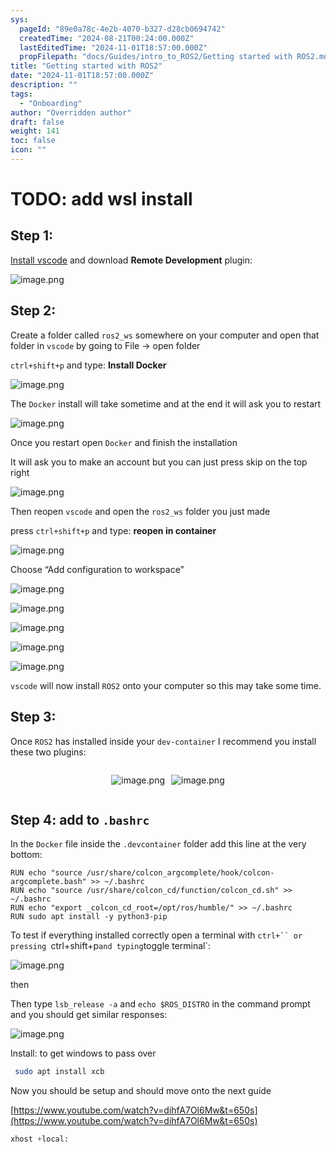 ```yaml
---
sys:
  pageId: "89e0a78c-4e2b-4070-b327-d28cb0694742"
  createdTime: "2024-08-21T00:24:00.000Z"
  lastEditedTime: "2024-11-01T18:57:00.000Z"
  propFilepath: "docs/Guides/intro_to_ROS2/Getting started with ROS2.md"
title: "Getting started with ROS2"
date: "2024-11-01T18:57:00.000Z"
description: ""
tags:
  - "Onboarding"
author: "Overridden author"
draft: false
weight: 141
toc: false
icon: ""
---
```


# TODO: add wsl install

## Step 1:

[Install vscode](https://code.visualstudio.com/download) and download **Remote Development** plugin:

![image.png](https://prod-files-secure.s3.us-west-2.amazonaws.com/d518164a-d88e-44d1-a4ee-3adb3bd8bce0/efb52993-1881-4a40-b95e-6f020334f022/image.png?X-Amz-Algorithm=AWS4-HMAC-SHA256&X-Amz-Content-Sha256=UNSIGNED-PAYLOAD&X-Amz-Credential=ASIAZI2LB4665MQ4BUQK%2F20250208%2Fus-west-2%2Fs3%2Faws4_request&X-Amz-Date=20250208T090327Z&X-Amz-Expires=3600&X-Amz-Security-Token=IQoJb3JpZ2luX2VjEHAaCXVzLXdlc3QtMiJIMEYCIQCXzZuGHy%2Foxq6fw3ROWU%2BM57V3gwnbVcldhOZmG6XmzAIhAJD4rXRp4G7xLVU9vbdSvgBK%2FSn6Ci9rr3s56WpfcnpnKogECIn%2F%2F%2F%2F%2F%2F%2F%2F%2F%2FwEQABoMNjM3NDIzMTgzODA1IgzD0rbytkn8cOttqKoq3AMICtJmytGCvMYBy3wB%2BMrv950sQH%2FPI2L%2FqYvAPMXDicnXT1SK0c3fDxZCjdEnIpAC2sfEQ8DXqJHA9tkshT5TtIZGTXZQ4PkGF0GBqB%2BG%2FuuhHRWRoIqRhRmU%2BIPS32copnzui8%2BoTvXFNzxG%2Bc5A%2FsWxNe7t%2FHwYe06Xg6qqyfKYVDPw4b%2FytwWxV5XwCH6aW9qoStu3lv%2Bb5JinxYzaQgn%2BpPC9aRNsl9bmQRXKikoNxwRJ%2BWq722H9bIDNsjUHxJAeBPG2%2BfgteqIFJJh0hRpMZkYMrPIztVktEZFNofVVSM7FSsBgkjpBB%2BpvCJXRF1FpNnUEEAubPz0QJU0gjty4uwFTBx7WsdRfeGErc%2FBltH46uG7ad6RZQZr8DQRB1sAFvEI1XKkudy7mhv0VEKmMV0hqjs06Ca6WvEp4%2FB%2FRuNOJZcoigddJdqZb%2B%2FFMkLcaSkpWehntPb8btbc%2Ft4Dlg8UbhOKrc859cludSnW6cOS4TnHGXJKigUPJdgNz9Nn9h5C23MqDIkQfRF9bjaqTP3YtmLtV1tSgp3UGiuwrmTI0IcedmgCC8XdogFyPF66NmwPGVLEhnC%2BDwwlMY1HqBsUkJ4ey0zfpomOvYl6RsvQIX4jLQ6dMvDCykJy9BjqkAfSSzqqhpaKuXbREOGb2HZQLrL9ijh%2BuiCmArIEtz79LP3HKf0XekrdKsomwh79v2JMfHPC5%2FZv7jxh%2FWuZlpoxSK7JXg2ls1TTM75Dkaa7%2Bm6ss7QXG0a%2FBF3NsKmTaby0eac1PDt6KEfqL%2B9QQMO5a3C65PPNzB9Az%2BYXeENeZ%2FD2WreSuCPSKkGPAFRy1W1lkShgBCi%2Fw51VlLMW1UijtsMWf&X-Amz-Signature=02e3853b65ece99af7406e92c91e0acc32ed20f8d6af8954bbbdcdff06368924&X-Amz-SignedHeaders=host&x-id=GetObject)

## Step 2:

Create a folder called `ros2_ws` somewhere on your computer and open that folder in `vscode` by going to File → open folder 

`ctrl+shift+p` and type: **Install Docker**

![image.png](https://prod-files-secure.s3.us-west-2.amazonaws.com/d518164a-d88e-44d1-a4ee-3adb3bd8bce0/2269dc0e-1cd5-47ff-bceb-c04ad9b2eab0/image.png?X-Amz-Algorithm=AWS4-HMAC-SHA256&X-Amz-Content-Sha256=UNSIGNED-PAYLOAD&X-Amz-Credential=ASIAZI2LB4665MQ4BUQK%2F20250208%2Fus-west-2%2Fs3%2Faws4_request&X-Amz-Date=20250208T090327Z&X-Amz-Expires=3600&X-Amz-Security-Token=IQoJb3JpZ2luX2VjEHAaCXVzLXdlc3QtMiJIMEYCIQCXzZuGHy%2Foxq6fw3ROWU%2BM57V3gwnbVcldhOZmG6XmzAIhAJD4rXRp4G7xLVU9vbdSvgBK%2FSn6Ci9rr3s56WpfcnpnKogECIn%2F%2F%2F%2F%2F%2F%2F%2F%2F%2FwEQABoMNjM3NDIzMTgzODA1IgzD0rbytkn8cOttqKoq3AMICtJmytGCvMYBy3wB%2BMrv950sQH%2FPI2L%2FqYvAPMXDicnXT1SK0c3fDxZCjdEnIpAC2sfEQ8DXqJHA9tkshT5TtIZGTXZQ4PkGF0GBqB%2BG%2FuuhHRWRoIqRhRmU%2BIPS32copnzui8%2BoTvXFNzxG%2Bc5A%2FsWxNe7t%2FHwYe06Xg6qqyfKYVDPw4b%2FytwWxV5XwCH6aW9qoStu3lv%2Bb5JinxYzaQgn%2BpPC9aRNsl9bmQRXKikoNxwRJ%2BWq722H9bIDNsjUHxJAeBPG2%2BfgteqIFJJh0hRpMZkYMrPIztVktEZFNofVVSM7FSsBgkjpBB%2BpvCJXRF1FpNnUEEAubPz0QJU0gjty4uwFTBx7WsdRfeGErc%2FBltH46uG7ad6RZQZr8DQRB1sAFvEI1XKkudy7mhv0VEKmMV0hqjs06Ca6WvEp4%2FB%2FRuNOJZcoigddJdqZb%2B%2FFMkLcaSkpWehntPb8btbc%2Ft4Dlg8UbhOKrc859cludSnW6cOS4TnHGXJKigUPJdgNz9Nn9h5C23MqDIkQfRF9bjaqTP3YtmLtV1tSgp3UGiuwrmTI0IcedmgCC8XdogFyPF66NmwPGVLEhnC%2BDwwlMY1HqBsUkJ4ey0zfpomOvYl6RsvQIX4jLQ6dMvDCykJy9BjqkAfSSzqqhpaKuXbREOGb2HZQLrL9ijh%2BuiCmArIEtz79LP3HKf0XekrdKsomwh79v2JMfHPC5%2FZv7jxh%2FWuZlpoxSK7JXg2ls1TTM75Dkaa7%2Bm6ss7QXG0a%2FBF3NsKmTaby0eac1PDt6KEfqL%2B9QQMO5a3C65PPNzB9Az%2BYXeENeZ%2FD2WreSuCPSKkGPAFRy1W1lkShgBCi%2Fw51VlLMW1UijtsMWf&X-Amz-Signature=d8f164887b1d20767e21d17b2e9bcf0a69f8ef2204ab7e6ca107841bbdc65ae3&X-Amz-SignedHeaders=host&x-id=GetObject)

The `Docker` install will take sometime and at the end it will ask you to restart

![image.png](https://prod-files-secure.s3.us-west-2.amazonaws.com/d518164a-d88e-44d1-a4ee-3adb3bd8bce0/ed233f78-be33-4b1f-b89c-9c346c0e961e/image.png?X-Amz-Algorithm=AWS4-HMAC-SHA256&X-Amz-Content-Sha256=UNSIGNED-PAYLOAD&X-Amz-Credential=ASIAZI2LB4665MQ4BUQK%2F20250208%2Fus-west-2%2Fs3%2Faws4_request&X-Amz-Date=20250208T090327Z&X-Amz-Expires=3600&X-Amz-Security-Token=IQoJb3JpZ2luX2VjEHAaCXVzLXdlc3QtMiJIMEYCIQCXzZuGHy%2Foxq6fw3ROWU%2BM57V3gwnbVcldhOZmG6XmzAIhAJD4rXRp4G7xLVU9vbdSvgBK%2FSn6Ci9rr3s56WpfcnpnKogECIn%2F%2F%2F%2F%2F%2F%2F%2F%2F%2FwEQABoMNjM3NDIzMTgzODA1IgzD0rbytkn8cOttqKoq3AMICtJmytGCvMYBy3wB%2BMrv950sQH%2FPI2L%2FqYvAPMXDicnXT1SK0c3fDxZCjdEnIpAC2sfEQ8DXqJHA9tkshT5TtIZGTXZQ4PkGF0GBqB%2BG%2FuuhHRWRoIqRhRmU%2BIPS32copnzui8%2BoTvXFNzxG%2Bc5A%2FsWxNe7t%2FHwYe06Xg6qqyfKYVDPw4b%2FytwWxV5XwCH6aW9qoStu3lv%2Bb5JinxYzaQgn%2BpPC9aRNsl9bmQRXKikoNxwRJ%2BWq722H9bIDNsjUHxJAeBPG2%2BfgteqIFJJh0hRpMZkYMrPIztVktEZFNofVVSM7FSsBgkjpBB%2BpvCJXRF1FpNnUEEAubPz0QJU0gjty4uwFTBx7WsdRfeGErc%2FBltH46uG7ad6RZQZr8DQRB1sAFvEI1XKkudy7mhv0VEKmMV0hqjs06Ca6WvEp4%2FB%2FRuNOJZcoigddJdqZb%2B%2FFMkLcaSkpWehntPb8btbc%2Ft4Dlg8UbhOKrc859cludSnW6cOS4TnHGXJKigUPJdgNz9Nn9h5C23MqDIkQfRF9bjaqTP3YtmLtV1tSgp3UGiuwrmTI0IcedmgCC8XdogFyPF66NmwPGVLEhnC%2BDwwlMY1HqBsUkJ4ey0zfpomOvYl6RsvQIX4jLQ6dMvDCykJy9BjqkAfSSzqqhpaKuXbREOGb2HZQLrL9ijh%2BuiCmArIEtz79LP3HKf0XekrdKsomwh79v2JMfHPC5%2FZv7jxh%2FWuZlpoxSK7JXg2ls1TTM75Dkaa7%2Bm6ss7QXG0a%2FBF3NsKmTaby0eac1PDt6KEfqL%2B9QQMO5a3C65PPNzB9Az%2BYXeENeZ%2FD2WreSuCPSKkGPAFRy1W1lkShgBCi%2Fw51VlLMW1UijtsMWf&X-Amz-Signature=5ae5b733ea5148c99a1c71b609c79961185087eb4373d65b95a8d99086f832ce&X-Amz-SignedHeaders=host&x-id=GetObject)

Once you restart open `Docker` and finish the installation

It will ask you to make an account but you can just press skip on the top right

![image.png](https://prod-files-secure.s3.us-west-2.amazonaws.com/d518164a-d88e-44d1-a4ee-3adb3bd8bce0/21010ad9-1659-4fd9-9f59-9932a09b2a3d/image.png?X-Amz-Algorithm=AWS4-HMAC-SHA256&X-Amz-Content-Sha256=UNSIGNED-PAYLOAD&X-Amz-Credential=ASIAZI2LB4665MQ4BUQK%2F20250208%2Fus-west-2%2Fs3%2Faws4_request&X-Amz-Date=20250208T090327Z&X-Amz-Expires=3600&X-Amz-Security-Token=IQoJb3JpZ2luX2VjEHAaCXVzLXdlc3QtMiJIMEYCIQCXzZuGHy%2Foxq6fw3ROWU%2BM57V3gwnbVcldhOZmG6XmzAIhAJD4rXRp4G7xLVU9vbdSvgBK%2FSn6Ci9rr3s56WpfcnpnKogECIn%2F%2F%2F%2F%2F%2F%2F%2F%2F%2FwEQABoMNjM3NDIzMTgzODA1IgzD0rbytkn8cOttqKoq3AMICtJmytGCvMYBy3wB%2BMrv950sQH%2FPI2L%2FqYvAPMXDicnXT1SK0c3fDxZCjdEnIpAC2sfEQ8DXqJHA9tkshT5TtIZGTXZQ4PkGF0GBqB%2BG%2FuuhHRWRoIqRhRmU%2BIPS32copnzui8%2BoTvXFNzxG%2Bc5A%2FsWxNe7t%2FHwYe06Xg6qqyfKYVDPw4b%2FytwWxV5XwCH6aW9qoStu3lv%2Bb5JinxYzaQgn%2BpPC9aRNsl9bmQRXKikoNxwRJ%2BWq722H9bIDNsjUHxJAeBPG2%2BfgteqIFJJh0hRpMZkYMrPIztVktEZFNofVVSM7FSsBgkjpBB%2BpvCJXRF1FpNnUEEAubPz0QJU0gjty4uwFTBx7WsdRfeGErc%2FBltH46uG7ad6RZQZr8DQRB1sAFvEI1XKkudy7mhv0VEKmMV0hqjs06Ca6WvEp4%2FB%2FRuNOJZcoigddJdqZb%2B%2FFMkLcaSkpWehntPb8btbc%2Ft4Dlg8UbhOKrc859cludSnW6cOS4TnHGXJKigUPJdgNz9Nn9h5C23MqDIkQfRF9bjaqTP3YtmLtV1tSgp3UGiuwrmTI0IcedmgCC8XdogFyPF66NmwPGVLEhnC%2BDwwlMY1HqBsUkJ4ey0zfpomOvYl6RsvQIX4jLQ6dMvDCykJy9BjqkAfSSzqqhpaKuXbREOGb2HZQLrL9ijh%2BuiCmArIEtz79LP3HKf0XekrdKsomwh79v2JMfHPC5%2FZv7jxh%2FWuZlpoxSK7JXg2ls1TTM75Dkaa7%2Bm6ss7QXG0a%2FBF3NsKmTaby0eac1PDt6KEfqL%2B9QQMO5a3C65PPNzB9Az%2BYXeENeZ%2FD2WreSuCPSKkGPAFRy1W1lkShgBCi%2Fw51VlLMW1UijtsMWf&X-Amz-Signature=bcec7f8f41b24117781b70ad3ac44cd4cafc551c643fbe02bd2ed59b61accf20&X-Amz-SignedHeaders=host&x-id=GetObject)

Then reopen `vscode` and open the `ros2_ws` folder you just made

press `ctrl+shift+p` and type: **reopen in container**

![image.png](https://prod-files-secure.s3.us-west-2.amazonaws.com/d518164a-d88e-44d1-a4ee-3adb3bd8bce0/4e93b8c2-41ad-488c-8095-c74205196118/image.png?X-Amz-Algorithm=AWS4-HMAC-SHA256&X-Amz-Content-Sha256=UNSIGNED-PAYLOAD&X-Amz-Credential=ASIAZI2LB4665MQ4BUQK%2F20250208%2Fus-west-2%2Fs3%2Faws4_request&X-Amz-Date=20250208T090327Z&X-Amz-Expires=3600&X-Amz-Security-Token=IQoJb3JpZ2luX2VjEHAaCXVzLXdlc3QtMiJIMEYCIQCXzZuGHy%2Foxq6fw3ROWU%2BM57V3gwnbVcldhOZmG6XmzAIhAJD4rXRp4G7xLVU9vbdSvgBK%2FSn6Ci9rr3s56WpfcnpnKogECIn%2F%2F%2F%2F%2F%2F%2F%2F%2F%2FwEQABoMNjM3NDIzMTgzODA1IgzD0rbytkn8cOttqKoq3AMICtJmytGCvMYBy3wB%2BMrv950sQH%2FPI2L%2FqYvAPMXDicnXT1SK0c3fDxZCjdEnIpAC2sfEQ8DXqJHA9tkshT5TtIZGTXZQ4PkGF0GBqB%2BG%2FuuhHRWRoIqRhRmU%2BIPS32copnzui8%2BoTvXFNzxG%2Bc5A%2FsWxNe7t%2FHwYe06Xg6qqyfKYVDPw4b%2FytwWxV5XwCH6aW9qoStu3lv%2Bb5JinxYzaQgn%2BpPC9aRNsl9bmQRXKikoNxwRJ%2BWq722H9bIDNsjUHxJAeBPG2%2BfgteqIFJJh0hRpMZkYMrPIztVktEZFNofVVSM7FSsBgkjpBB%2BpvCJXRF1FpNnUEEAubPz0QJU0gjty4uwFTBx7WsdRfeGErc%2FBltH46uG7ad6RZQZr8DQRB1sAFvEI1XKkudy7mhv0VEKmMV0hqjs06Ca6WvEp4%2FB%2FRuNOJZcoigddJdqZb%2B%2FFMkLcaSkpWehntPb8btbc%2Ft4Dlg8UbhOKrc859cludSnW6cOS4TnHGXJKigUPJdgNz9Nn9h5C23MqDIkQfRF9bjaqTP3YtmLtV1tSgp3UGiuwrmTI0IcedmgCC8XdogFyPF66NmwPGVLEhnC%2BDwwlMY1HqBsUkJ4ey0zfpomOvYl6RsvQIX4jLQ6dMvDCykJy9BjqkAfSSzqqhpaKuXbREOGb2HZQLrL9ijh%2BuiCmArIEtz79LP3HKf0XekrdKsomwh79v2JMfHPC5%2FZv7jxh%2FWuZlpoxSK7JXg2ls1TTM75Dkaa7%2Bm6ss7QXG0a%2FBF3NsKmTaby0eac1PDt6KEfqL%2B9QQMO5a3C65PPNzB9Az%2BYXeENeZ%2FD2WreSuCPSKkGPAFRy1W1lkShgBCi%2Fw51VlLMW1UijtsMWf&X-Amz-Signature=32a96fd8943d8d916ca992d3b720eb38836497ac130635c935ac97c9be9bf124&X-Amz-SignedHeaders=host&x-id=GetObject)

Choose “Add configuration to workspace”

![image.png](https://prod-files-secure.s3.us-west-2.amazonaws.com/d518164a-d88e-44d1-a4ee-3adb3bd8bce0/9560b282-5060-4989-ba37-97e7b2c22476/image.png?X-Amz-Algorithm=AWS4-HMAC-SHA256&X-Amz-Content-Sha256=UNSIGNED-PAYLOAD&X-Amz-Credential=ASIAZI2LB4665MQ4BUQK%2F20250208%2Fus-west-2%2Fs3%2Faws4_request&X-Amz-Date=20250208T090327Z&X-Amz-Expires=3600&X-Amz-Security-Token=IQoJb3JpZ2luX2VjEHAaCXVzLXdlc3QtMiJIMEYCIQCXzZuGHy%2Foxq6fw3ROWU%2BM57V3gwnbVcldhOZmG6XmzAIhAJD4rXRp4G7xLVU9vbdSvgBK%2FSn6Ci9rr3s56WpfcnpnKogECIn%2F%2F%2F%2F%2F%2F%2F%2F%2F%2FwEQABoMNjM3NDIzMTgzODA1IgzD0rbytkn8cOttqKoq3AMICtJmytGCvMYBy3wB%2BMrv950sQH%2FPI2L%2FqYvAPMXDicnXT1SK0c3fDxZCjdEnIpAC2sfEQ8DXqJHA9tkshT5TtIZGTXZQ4PkGF0GBqB%2BG%2FuuhHRWRoIqRhRmU%2BIPS32copnzui8%2BoTvXFNzxG%2Bc5A%2FsWxNe7t%2FHwYe06Xg6qqyfKYVDPw4b%2FytwWxV5XwCH6aW9qoStu3lv%2Bb5JinxYzaQgn%2BpPC9aRNsl9bmQRXKikoNxwRJ%2BWq722H9bIDNsjUHxJAeBPG2%2BfgteqIFJJh0hRpMZkYMrPIztVktEZFNofVVSM7FSsBgkjpBB%2BpvCJXRF1FpNnUEEAubPz0QJU0gjty4uwFTBx7WsdRfeGErc%2FBltH46uG7ad6RZQZr8DQRB1sAFvEI1XKkudy7mhv0VEKmMV0hqjs06Ca6WvEp4%2FB%2FRuNOJZcoigddJdqZb%2B%2FFMkLcaSkpWehntPb8btbc%2Ft4Dlg8UbhOKrc859cludSnW6cOS4TnHGXJKigUPJdgNz9Nn9h5C23MqDIkQfRF9bjaqTP3YtmLtV1tSgp3UGiuwrmTI0IcedmgCC8XdogFyPF66NmwPGVLEhnC%2BDwwlMY1HqBsUkJ4ey0zfpomOvYl6RsvQIX4jLQ6dMvDCykJy9BjqkAfSSzqqhpaKuXbREOGb2HZQLrL9ijh%2BuiCmArIEtz79LP3HKf0XekrdKsomwh79v2JMfHPC5%2FZv7jxh%2FWuZlpoxSK7JXg2ls1TTM75Dkaa7%2Bm6ss7QXG0a%2FBF3NsKmTaby0eac1PDt6KEfqL%2B9QQMO5a3C65PPNzB9Az%2BYXeENeZ%2FD2WreSuCPSKkGPAFRy1W1lkShgBCi%2Fw51VlLMW1UijtsMWf&X-Amz-Signature=885a99461159cf6d0eef363e5d75460135ec117d6568729d9ca2e361a50c4369&X-Amz-SignedHeaders=host&x-id=GetObject)

![image.png](https://prod-files-secure.s3.us-west-2.amazonaws.com/d518164a-d88e-44d1-a4ee-3adb3bd8bce0/2ee63f81-886b-48e8-a553-dc6e5eac99e4/image.png?X-Amz-Algorithm=AWS4-HMAC-SHA256&X-Amz-Content-Sha256=UNSIGNED-PAYLOAD&X-Amz-Credential=ASIAZI2LB4665MQ4BUQK%2F20250208%2Fus-west-2%2Fs3%2Faws4_request&X-Amz-Date=20250208T090327Z&X-Amz-Expires=3600&X-Amz-Security-Token=IQoJb3JpZ2luX2VjEHAaCXVzLXdlc3QtMiJIMEYCIQCXzZuGHy%2Foxq6fw3ROWU%2BM57V3gwnbVcldhOZmG6XmzAIhAJD4rXRp4G7xLVU9vbdSvgBK%2FSn6Ci9rr3s56WpfcnpnKogECIn%2F%2F%2F%2F%2F%2F%2F%2F%2F%2FwEQABoMNjM3NDIzMTgzODA1IgzD0rbytkn8cOttqKoq3AMICtJmytGCvMYBy3wB%2BMrv950sQH%2FPI2L%2FqYvAPMXDicnXT1SK0c3fDxZCjdEnIpAC2sfEQ8DXqJHA9tkshT5TtIZGTXZQ4PkGF0GBqB%2BG%2FuuhHRWRoIqRhRmU%2BIPS32copnzui8%2BoTvXFNzxG%2Bc5A%2FsWxNe7t%2FHwYe06Xg6qqyfKYVDPw4b%2FytwWxV5XwCH6aW9qoStu3lv%2Bb5JinxYzaQgn%2BpPC9aRNsl9bmQRXKikoNxwRJ%2BWq722H9bIDNsjUHxJAeBPG2%2BfgteqIFJJh0hRpMZkYMrPIztVktEZFNofVVSM7FSsBgkjpBB%2BpvCJXRF1FpNnUEEAubPz0QJU0gjty4uwFTBx7WsdRfeGErc%2FBltH46uG7ad6RZQZr8DQRB1sAFvEI1XKkudy7mhv0VEKmMV0hqjs06Ca6WvEp4%2FB%2FRuNOJZcoigddJdqZb%2B%2FFMkLcaSkpWehntPb8btbc%2Ft4Dlg8UbhOKrc859cludSnW6cOS4TnHGXJKigUPJdgNz9Nn9h5C23MqDIkQfRF9bjaqTP3YtmLtV1tSgp3UGiuwrmTI0IcedmgCC8XdogFyPF66NmwPGVLEhnC%2BDwwlMY1HqBsUkJ4ey0zfpomOvYl6RsvQIX4jLQ6dMvDCykJy9BjqkAfSSzqqhpaKuXbREOGb2HZQLrL9ijh%2BuiCmArIEtz79LP3HKf0XekrdKsomwh79v2JMfHPC5%2FZv7jxh%2FWuZlpoxSK7JXg2ls1TTM75Dkaa7%2Bm6ss7QXG0a%2FBF3NsKmTaby0eac1PDt6KEfqL%2B9QQMO5a3C65PPNzB9Az%2BYXeENeZ%2FD2WreSuCPSKkGPAFRy1W1lkShgBCi%2Fw51VlLMW1UijtsMWf&X-Amz-Signature=b281a9a78106e014203c4e285ec511a8162a6cdf485b12c8ce761f63bf0239e1&X-Amz-SignedHeaders=host&x-id=GetObject)

![image.png](https://prod-files-secure.s3.us-west-2.amazonaws.com/d518164a-d88e-44d1-a4ee-3adb3bd8bce0/ae1580b2-b048-407e-aed9-b584224a7a04/image.png?X-Amz-Algorithm=AWS4-HMAC-SHA256&X-Amz-Content-Sha256=UNSIGNED-PAYLOAD&X-Amz-Credential=ASIAZI2LB4665MQ4BUQK%2F20250208%2Fus-west-2%2Fs3%2Faws4_request&X-Amz-Date=20250208T090327Z&X-Amz-Expires=3600&X-Amz-Security-Token=IQoJb3JpZ2luX2VjEHAaCXVzLXdlc3QtMiJIMEYCIQCXzZuGHy%2Foxq6fw3ROWU%2BM57V3gwnbVcldhOZmG6XmzAIhAJD4rXRp4G7xLVU9vbdSvgBK%2FSn6Ci9rr3s56WpfcnpnKogECIn%2F%2F%2F%2F%2F%2F%2F%2F%2F%2FwEQABoMNjM3NDIzMTgzODA1IgzD0rbytkn8cOttqKoq3AMICtJmytGCvMYBy3wB%2BMrv950sQH%2FPI2L%2FqYvAPMXDicnXT1SK0c3fDxZCjdEnIpAC2sfEQ8DXqJHA9tkshT5TtIZGTXZQ4PkGF0GBqB%2BG%2FuuhHRWRoIqRhRmU%2BIPS32copnzui8%2BoTvXFNzxG%2Bc5A%2FsWxNe7t%2FHwYe06Xg6qqyfKYVDPw4b%2FytwWxV5XwCH6aW9qoStu3lv%2Bb5JinxYzaQgn%2BpPC9aRNsl9bmQRXKikoNxwRJ%2BWq722H9bIDNsjUHxJAeBPG2%2BfgteqIFJJh0hRpMZkYMrPIztVktEZFNofVVSM7FSsBgkjpBB%2BpvCJXRF1FpNnUEEAubPz0QJU0gjty4uwFTBx7WsdRfeGErc%2FBltH46uG7ad6RZQZr8DQRB1sAFvEI1XKkudy7mhv0VEKmMV0hqjs06Ca6WvEp4%2FB%2FRuNOJZcoigddJdqZb%2B%2FFMkLcaSkpWehntPb8btbc%2Ft4Dlg8UbhOKrc859cludSnW6cOS4TnHGXJKigUPJdgNz9Nn9h5C23MqDIkQfRF9bjaqTP3YtmLtV1tSgp3UGiuwrmTI0IcedmgCC8XdogFyPF66NmwPGVLEhnC%2BDwwlMY1HqBsUkJ4ey0zfpomOvYl6RsvQIX4jLQ6dMvDCykJy9BjqkAfSSzqqhpaKuXbREOGb2HZQLrL9ijh%2BuiCmArIEtz79LP3HKf0XekrdKsomwh79v2JMfHPC5%2FZv7jxh%2FWuZlpoxSK7JXg2ls1TTM75Dkaa7%2Bm6ss7QXG0a%2FBF3NsKmTaby0eac1PDt6KEfqL%2B9QQMO5a3C65PPNzB9Az%2BYXeENeZ%2FD2WreSuCPSKkGPAFRy1W1lkShgBCi%2Fw51VlLMW1UijtsMWf&X-Amz-Signature=19583076afdb20cf5172e236147e3acf37ede431a8089ad7d03c2104c9067872&X-Amz-SignedHeaders=host&x-id=GetObject)

![image.png](https://prod-files-secure.s3.us-west-2.amazonaws.com/d518164a-d88e-44d1-a4ee-3adb3bd8bce0/53255b28-f75e-430f-b9e3-c0ac8577e42b/image.png?X-Amz-Algorithm=AWS4-HMAC-SHA256&X-Amz-Content-Sha256=UNSIGNED-PAYLOAD&X-Amz-Credential=ASIAZI2LB4665MQ4BUQK%2F20250208%2Fus-west-2%2Fs3%2Faws4_request&X-Amz-Date=20250208T090327Z&X-Amz-Expires=3600&X-Amz-Security-Token=IQoJb3JpZ2luX2VjEHAaCXVzLXdlc3QtMiJIMEYCIQCXzZuGHy%2Foxq6fw3ROWU%2BM57V3gwnbVcldhOZmG6XmzAIhAJD4rXRp4G7xLVU9vbdSvgBK%2FSn6Ci9rr3s56WpfcnpnKogECIn%2F%2F%2F%2F%2F%2F%2F%2F%2F%2FwEQABoMNjM3NDIzMTgzODA1IgzD0rbytkn8cOttqKoq3AMICtJmytGCvMYBy3wB%2BMrv950sQH%2FPI2L%2FqYvAPMXDicnXT1SK0c3fDxZCjdEnIpAC2sfEQ8DXqJHA9tkshT5TtIZGTXZQ4PkGF0GBqB%2BG%2FuuhHRWRoIqRhRmU%2BIPS32copnzui8%2BoTvXFNzxG%2Bc5A%2FsWxNe7t%2FHwYe06Xg6qqyfKYVDPw4b%2FytwWxV5XwCH6aW9qoStu3lv%2Bb5JinxYzaQgn%2BpPC9aRNsl9bmQRXKikoNxwRJ%2BWq722H9bIDNsjUHxJAeBPG2%2BfgteqIFJJh0hRpMZkYMrPIztVktEZFNofVVSM7FSsBgkjpBB%2BpvCJXRF1FpNnUEEAubPz0QJU0gjty4uwFTBx7WsdRfeGErc%2FBltH46uG7ad6RZQZr8DQRB1sAFvEI1XKkudy7mhv0VEKmMV0hqjs06Ca6WvEp4%2FB%2FRuNOJZcoigddJdqZb%2B%2FFMkLcaSkpWehntPb8btbc%2Ft4Dlg8UbhOKrc859cludSnW6cOS4TnHGXJKigUPJdgNz9Nn9h5C23MqDIkQfRF9bjaqTP3YtmLtV1tSgp3UGiuwrmTI0IcedmgCC8XdogFyPF66NmwPGVLEhnC%2BDwwlMY1HqBsUkJ4ey0zfpomOvYl6RsvQIX4jLQ6dMvDCykJy9BjqkAfSSzqqhpaKuXbREOGb2HZQLrL9ijh%2BuiCmArIEtz79LP3HKf0XekrdKsomwh79v2JMfHPC5%2FZv7jxh%2FWuZlpoxSK7JXg2ls1TTM75Dkaa7%2Bm6ss7QXG0a%2FBF3NsKmTaby0eac1PDt6KEfqL%2B9QQMO5a3C65PPNzB9Az%2BYXeENeZ%2FD2WreSuCPSKkGPAFRy1W1lkShgBCi%2Fw51VlLMW1UijtsMWf&X-Amz-Signature=bd09323bc383d9ea33aa81ec07a91a22f14a841f3ce958b162553e48afd42615&X-Amz-SignedHeaders=host&x-id=GetObject)

![image.png](https://prod-files-secure.s3.us-west-2.amazonaws.com/d518164a-d88e-44d1-a4ee-3adb3bd8bce0/7c562767-5af9-4ffb-97d1-327bcdf4ee00/image.png?X-Amz-Algorithm=AWS4-HMAC-SHA256&X-Amz-Content-Sha256=UNSIGNED-PAYLOAD&X-Amz-Credential=ASIAZI2LB4665MQ4BUQK%2F20250208%2Fus-west-2%2Fs3%2Faws4_request&X-Amz-Date=20250208T090327Z&X-Amz-Expires=3600&X-Amz-Security-Token=IQoJb3JpZ2luX2VjEHAaCXVzLXdlc3QtMiJIMEYCIQCXzZuGHy%2Foxq6fw3ROWU%2BM57V3gwnbVcldhOZmG6XmzAIhAJD4rXRp4G7xLVU9vbdSvgBK%2FSn6Ci9rr3s56WpfcnpnKogECIn%2F%2F%2F%2F%2F%2F%2F%2F%2F%2FwEQABoMNjM3NDIzMTgzODA1IgzD0rbytkn8cOttqKoq3AMICtJmytGCvMYBy3wB%2BMrv950sQH%2FPI2L%2FqYvAPMXDicnXT1SK0c3fDxZCjdEnIpAC2sfEQ8DXqJHA9tkshT5TtIZGTXZQ4PkGF0GBqB%2BG%2FuuhHRWRoIqRhRmU%2BIPS32copnzui8%2BoTvXFNzxG%2Bc5A%2FsWxNe7t%2FHwYe06Xg6qqyfKYVDPw4b%2FytwWxV5XwCH6aW9qoStu3lv%2Bb5JinxYzaQgn%2BpPC9aRNsl9bmQRXKikoNxwRJ%2BWq722H9bIDNsjUHxJAeBPG2%2BfgteqIFJJh0hRpMZkYMrPIztVktEZFNofVVSM7FSsBgkjpBB%2BpvCJXRF1FpNnUEEAubPz0QJU0gjty4uwFTBx7WsdRfeGErc%2FBltH46uG7ad6RZQZr8DQRB1sAFvEI1XKkudy7mhv0VEKmMV0hqjs06Ca6WvEp4%2FB%2FRuNOJZcoigddJdqZb%2B%2FFMkLcaSkpWehntPb8btbc%2Ft4Dlg8UbhOKrc859cludSnW6cOS4TnHGXJKigUPJdgNz9Nn9h5C23MqDIkQfRF9bjaqTP3YtmLtV1tSgp3UGiuwrmTI0IcedmgCC8XdogFyPF66NmwPGVLEhnC%2BDwwlMY1HqBsUkJ4ey0zfpomOvYl6RsvQIX4jLQ6dMvDCykJy9BjqkAfSSzqqhpaKuXbREOGb2HZQLrL9ijh%2BuiCmArIEtz79LP3HKf0XekrdKsomwh79v2JMfHPC5%2FZv7jxh%2FWuZlpoxSK7JXg2ls1TTM75Dkaa7%2Bm6ss7QXG0a%2FBF3NsKmTaby0eac1PDt6KEfqL%2B9QQMO5a3C65PPNzB9Az%2BYXeENeZ%2FD2WreSuCPSKkGPAFRy1W1lkShgBCi%2Fw51VlLMW1UijtsMWf&X-Amz-Signature=a5a2ccf7ac588f317665a942b69a9470b374c9c59c0cb84ae0d3ab43fb8bad7b&X-Amz-SignedHeaders=host&x-id=GetObject)

`vscode` will now install `ROS2` onto your computer so this may take some time.

## Step 3:

Once `ROS2` has installed inside your `dev-container` I recommend you install these two plugins:

<div style="display: flex;flex-direction: row; column-gap:10px; max-width: 630px;justify-content: center;">
<div>

![image.png](https://prod-files-secure.s3.us-west-2.amazonaws.com/d518164a-d88e-44d1-a4ee-3adb3bd8bce0/3fc3d550-5a54-4ba1-ba6b-faa01cdb7369/image.png?X-Amz-Algorithm=AWS4-HMAC-SHA256&X-Amz-Content-Sha256=UNSIGNED-PAYLOAD&X-Amz-Credential=ASIAZI2LB466WOSTODP5%2F20250208%2Fus-west-2%2Fs3%2Faws4_request&X-Amz-Date=20250208T090329Z&X-Amz-Expires=3600&X-Amz-Security-Token=IQoJb3JpZ2luX2VjEHAaCXVzLXdlc3QtMiJHMEUCIQDyOMW1PFpHE1iy5DfQ8c86s8LFCbykbqCNMMqw4erVgQIgI8%2FL98Zv2yXjdqGytM2eIwRuQ3b2wLwWx5fw6kP71RkqiAQIif%2F%2F%2F%2F%2F%2F%2F%2F%2F%2FARAAGgw2Mzc0MjMxODM4MDUiDIXqkxUZLrsg30%2F1ZSrcA4ZWlhFX3j46RXt5Msb1lqgj8kezQjYOgfyLkpSxOkgT5MXpBWfJ%2FuqD8rcw7unBHe3IKYp74EA9rbS%2BndxdK3agCfhxUXhELjYB38y%2FfHcH3ZPH83N40dS2LvH3Q22tH6m2jmhaWE8G9WOlnLiH6GhTBl%2FDfSQAP4zE%2BIWdVRVhr9NsFtEPke9gNOZjc1z1pDyVmM5HNfDp0IhDVJDAKdA7auNC%2BFJ%2BkoT2giXOqEWmBBOXTuW2fbAjFK%2B%2BUPQ%2B%2BC8sQdKgKxLSR66dwqan%2BU%2FNMB3ZneP%2FRDkobzc0abgcZBfdeGd1CHBNBvO76CHxucBGI3JxAcNFEuyWKJZtD77F3MRzWFxZfFM7xGK%2FyVs5DESDgosyzuv%2FCwKObXrf9kkcn%2FFlfVDEeBGGz3VPAcbcpBFzCkchSymeITrFliQukgjmr4lj8fLYmtUWgt28sOpskoyFCinqbuJ8VbV0pPOVNJQIxF29G82F7oJvIxS4kU48JtFxcmWjiO1h%2Fmje8Ua%2BeYsXf7H9exWNws%2BXF8w%2FaMe7GfbhuoFlRdMxMnZvuWhVUBV8G8dJBky%2BYOXqfawltwM7yv%2Bp4gs5J32ntSS2eQXCQs6rhfvUBBfGh6roDYxrMYBjnQIuIazwMMiQnL0GOqUB%2FZpZ45ul34hrOzPCvC8xiqN1IMNSGhXALQvjMKU%2FYG5HyhzJr9h1DgZs42qDLBYEVvR%2FZhdjbBo4Ifh1LNb%2F%2BDz3hbY9UmySEiyTzM4a0e1hZAi4zTu5KRAhGl%2FRIR1CgoyIiXLmDrWPD6U9wom2z4QsRVMW22tCRVhJDC1VbI7zEM9ynn3QhnJJsWSqv0vjoiMLTsJoVJtA91ovTkkQLlcvPj6c&X-Amz-Signature=14c7a3f7640ec2133e4c302800a0cc0927acfa0d2c86dfb0f057133376e473b8&X-Amz-SignedHeaders=host&x-id=GetObject)

</div>
<div>

![image.png](https://prod-files-secure.s3.us-west-2.amazonaws.com/d518164a-d88e-44d1-a4ee-3adb3bd8bce0/d994cc66-13c2-4093-a5a3-f84cf4601a82/image.png?X-Amz-Algorithm=AWS4-HMAC-SHA256&X-Amz-Content-Sha256=UNSIGNED-PAYLOAD&X-Amz-Credential=ASIAZI2LB4662UF5MEEI%2F20250208%2Fus-west-2%2Fs3%2Faws4_request&X-Amz-Date=20250208T090331Z&X-Amz-Expires=3600&X-Amz-Security-Token=IQoJb3JpZ2luX2VjEHAaCXVzLXdlc3QtMiJHMEUCIGgE7e%2B16qXiKSR%2BpzRY2BokDPJLFjDYBomqPEMHo3rMAiEA9is%2FmZAZ%2FjDn5xXLcdAbW2lD6td7AOrLef75t8VkROQqiAQIif%2F%2F%2F%2F%2F%2F%2F%2F%2F%2FARAAGgw2Mzc0MjMxODM4MDUiDFqIG1Ydlx1YKXRqrCrcAzzrBeSXYhUjAwXgQ09ox4802vWklFNtp57bOgMbJSimTZpFu9tWQK1E3JS7xdT%2BIuMDiykuI%2BNP2TXAmMndBMz%2FOX4xlN6KD%2FtvAAEG2%2FblLCrFBFa38Ry%2FB4qz9vjPCRWtALjKCxOpg6E0POwCoNu07DOY5FlwhdW%2BccWRgrfAAQx0tOrIAjyWPRun%2BCl4sEDokCh4oGycDVuftAFrqzvwHWQCVsts2BIoiqWpaFUkjvOqDYmK5kRDOCt2jGUbme4T8zpFMXp0naHwqD%2BE4XCoAIiVvgveiKQsroljbzyuaYVUXFz4Bs%2BEuCeKBu3gtuZadFgVAUjIO5zacj8Zh%2B0ce7MpuwD8IRpqhImZC19DXAqWK%2Fz%2FE3zj6txVFqvuMi%2FgQNfDwzn%2B8qxrw1Z9fsNVOOvbtZ%2FFvJTjNk%2Bah%2BnGkyRlz2MtMoMq%2BKqYvCNZJZcMQ6d2btr0Ma2NUz9JNn3t7eltPpEdULWG4wt9HYQDXAc2pV2OTqhCID8XtdDHeSpb5A7aqCkCsMBrE98hWWFoM%2BSUMAyoycpVe0MZNBW92D8JvJNThbP4ZLhJTqRqWq7aytvo7VyPHq%2B2xVfBukUkUZHJdnN58nrOAbIrxdDSvTihKE08XBu75NgAMO6PnL0GOqUBRxwz%2BBxqlXlQku2bpKjYt32GMU1NebnswLM14BwvN6D3VNolKDzJGzovmI6Z8bpy3tBoMPjr2PIPZcOzdv6mRdh5lPYLjkL2ioSoYsFatnMCUKlgTwKQgM%2FcSPfc%2FPxyGwWpLi%2BzRNNIJp%2Bf4KvaVf9DyjCjSl0aC1IEglIh1gjOkt%2FwLdy6wRb7kzjI%2Bmp7%2BKMpGEBfMoKmJQRtwBv3EnEvibuT&X-Amz-Signature=0e2e491d4e3d7d0bd1d43a24bdb8b7472c856c66dabd6a51f172b12463514d90&X-Amz-SignedHeaders=host&x-id=GetObject)

</div>
</div>

## Step 4: add to `.bashrc`

In the `Docker` file inside the `.devcontainer` folder add this line at the very bottom: 

```docker
RUN echo "source /usr/share/colcon_argcomplete/hook/colcon-argcomplete.bash" >> ~/.bashrc
RUN echo "source /usr/share/colcon_cd/function/colcon_cd.sh" >> ~/.bashrc
RUN echo "export _colcon_cd_root=/opt/ros/humble/" >> ~/.bashrc
RUN sudo apt install -y python3-pip 
```

To test if everything installed correctly open a terminal with `ctrl+`` or pressing `ctrl+shift+p` and typing `toggle terminal`:

![image.png](https://prod-files-secure.s3.us-west-2.amazonaws.com/d518164a-d88e-44d1-a4ee-3adb3bd8bce0/6a4943d8-b04e-4c02-9a58-775f3384d1a5/image.png?X-Amz-Algorithm=AWS4-HMAC-SHA256&X-Amz-Content-Sha256=UNSIGNED-PAYLOAD&X-Amz-Credential=ASIAZI2LB4665MQ4BUQK%2F20250208%2Fus-west-2%2Fs3%2Faws4_request&X-Amz-Date=20250208T090327Z&X-Amz-Expires=3600&X-Amz-Security-Token=IQoJb3JpZ2luX2VjEHAaCXVzLXdlc3QtMiJIMEYCIQCXzZuGHy%2Foxq6fw3ROWU%2BM57V3gwnbVcldhOZmG6XmzAIhAJD4rXRp4G7xLVU9vbdSvgBK%2FSn6Ci9rr3s56WpfcnpnKogECIn%2F%2F%2F%2F%2F%2F%2F%2F%2F%2FwEQABoMNjM3NDIzMTgzODA1IgzD0rbytkn8cOttqKoq3AMICtJmytGCvMYBy3wB%2BMrv950sQH%2FPI2L%2FqYvAPMXDicnXT1SK0c3fDxZCjdEnIpAC2sfEQ8DXqJHA9tkshT5TtIZGTXZQ4PkGF0GBqB%2BG%2FuuhHRWRoIqRhRmU%2BIPS32copnzui8%2BoTvXFNzxG%2Bc5A%2FsWxNe7t%2FHwYe06Xg6qqyfKYVDPw4b%2FytwWxV5XwCH6aW9qoStu3lv%2Bb5JinxYzaQgn%2BpPC9aRNsl9bmQRXKikoNxwRJ%2BWq722H9bIDNsjUHxJAeBPG2%2BfgteqIFJJh0hRpMZkYMrPIztVktEZFNofVVSM7FSsBgkjpBB%2BpvCJXRF1FpNnUEEAubPz0QJU0gjty4uwFTBx7WsdRfeGErc%2FBltH46uG7ad6RZQZr8DQRB1sAFvEI1XKkudy7mhv0VEKmMV0hqjs06Ca6WvEp4%2FB%2FRuNOJZcoigddJdqZb%2B%2FFMkLcaSkpWehntPb8btbc%2Ft4Dlg8UbhOKrc859cludSnW6cOS4TnHGXJKigUPJdgNz9Nn9h5C23MqDIkQfRF9bjaqTP3YtmLtV1tSgp3UGiuwrmTI0IcedmgCC8XdogFyPF66NmwPGVLEhnC%2BDwwlMY1HqBsUkJ4ey0zfpomOvYl6RsvQIX4jLQ6dMvDCykJy9BjqkAfSSzqqhpaKuXbREOGb2HZQLrL9ijh%2BuiCmArIEtz79LP3HKf0XekrdKsomwh79v2JMfHPC5%2FZv7jxh%2FWuZlpoxSK7JXg2ls1TTM75Dkaa7%2Bm6ss7QXG0a%2FBF3NsKmTaby0eac1PDt6KEfqL%2B9QQMO5a3C65PPNzB9Az%2BYXeENeZ%2FD2WreSuCPSKkGPAFRy1W1lkShgBCi%2Fw51VlLMW1UijtsMWf&X-Amz-Signature=c90546bd84847774a5da5480dbd1f3538b9d5e69df5dbcbd514ea1313f2579bd&X-Amz-SignedHeaders=host&x-id=GetObject)

then 

Then type `lsb_release -a` and `echo $ROS_DISTRO` in the command prompt and you should get similar responses:

![image.png](https://prod-files-secure.s3.us-west-2.amazonaws.com/d518164a-d88e-44d1-a4ee-3adb3bd8bce0/3e635dec-a805-4e85-8b9e-d000e5b71a4e/image.png?X-Amz-Algorithm=AWS4-HMAC-SHA256&X-Amz-Content-Sha256=UNSIGNED-PAYLOAD&X-Amz-Credential=ASIAZI2LB4665MQ4BUQK%2F20250208%2Fus-west-2%2Fs3%2Faws4_request&X-Amz-Date=20250208T090327Z&X-Amz-Expires=3600&X-Amz-Security-Token=IQoJb3JpZ2luX2VjEHAaCXVzLXdlc3QtMiJIMEYCIQCXzZuGHy%2Foxq6fw3ROWU%2BM57V3gwnbVcldhOZmG6XmzAIhAJD4rXRp4G7xLVU9vbdSvgBK%2FSn6Ci9rr3s56WpfcnpnKogECIn%2F%2F%2F%2F%2F%2F%2F%2F%2F%2FwEQABoMNjM3NDIzMTgzODA1IgzD0rbytkn8cOttqKoq3AMICtJmytGCvMYBy3wB%2BMrv950sQH%2FPI2L%2FqYvAPMXDicnXT1SK0c3fDxZCjdEnIpAC2sfEQ8DXqJHA9tkshT5TtIZGTXZQ4PkGF0GBqB%2BG%2FuuhHRWRoIqRhRmU%2BIPS32copnzui8%2BoTvXFNzxG%2Bc5A%2FsWxNe7t%2FHwYe06Xg6qqyfKYVDPw4b%2FytwWxV5XwCH6aW9qoStu3lv%2Bb5JinxYzaQgn%2BpPC9aRNsl9bmQRXKikoNxwRJ%2BWq722H9bIDNsjUHxJAeBPG2%2BfgteqIFJJh0hRpMZkYMrPIztVktEZFNofVVSM7FSsBgkjpBB%2BpvCJXRF1FpNnUEEAubPz0QJU0gjty4uwFTBx7WsdRfeGErc%2FBltH46uG7ad6RZQZr8DQRB1sAFvEI1XKkudy7mhv0VEKmMV0hqjs06Ca6WvEp4%2FB%2FRuNOJZcoigddJdqZb%2B%2FFMkLcaSkpWehntPb8btbc%2Ft4Dlg8UbhOKrc859cludSnW6cOS4TnHGXJKigUPJdgNz9Nn9h5C23MqDIkQfRF9bjaqTP3YtmLtV1tSgp3UGiuwrmTI0IcedmgCC8XdogFyPF66NmwPGVLEhnC%2BDwwlMY1HqBsUkJ4ey0zfpomOvYl6RsvQIX4jLQ6dMvDCykJy9BjqkAfSSzqqhpaKuXbREOGb2HZQLrL9ijh%2BuiCmArIEtz79LP3HKf0XekrdKsomwh79v2JMfHPC5%2FZv7jxh%2FWuZlpoxSK7JXg2ls1TTM75Dkaa7%2Bm6ss7QXG0a%2FBF3NsKmTaby0eac1PDt6KEfqL%2B9QQMO5a3C65PPNzB9Az%2BYXeENeZ%2FD2WreSuCPSKkGPAFRy1W1lkShgBCi%2Fw51VlLMW1UijtsMWf&X-Amz-Signature=9f91d06fe693b9acd1dd31121e569081edb024eac67bf1b43dd70967b223528c&X-Amz-SignedHeaders=host&x-id=GetObject)

Install:  to get windows to pass over

```bash
 sudo apt install xcb
```

Now you should be setup and should move onto the next guide 

[https://www.youtube.com/watch?v=dihfA7Ol6Mw&t=650s](https://www.youtube.com/watch?v=dihfA7Ol6Mw&t=650s)

```python
xhost +local:
```
